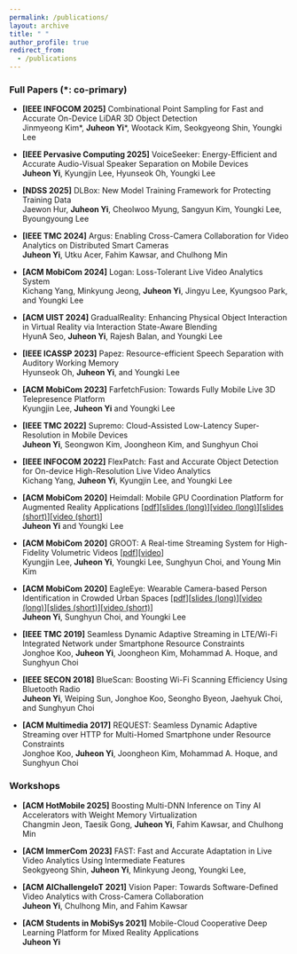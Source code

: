 ```yaml
---
permalink: /publications/
layout: archive
title: " "
author_profile: true
redirect_from: 
  - /publications
---
```


<!--title: "Publications"-->
<!--https://htmlcolorcodes.com/color-names/-->

<!--
* <span style="color:crimson">**[IEEE TMC 2020]**</span> Supremo: Cloud-Assisted Low-Latency Super-Resolution in Mobile Devices [pdf] (to appear)\
    **Juheon Yi**, <span style="color:lightgray">Seongwon Kim, Joongheon Kim, and Sunghyun Choi</span>
-->
### Full Papers (*: co-primary)

* **[IEEE INFOCOM 2025]** Combinational Point Sampling for Fast and Accurate On-Device LiDAR 3D Object Detection\
  Jinmyeong Kim\*, **Juheon Yi**\*, Wootack Kim, Seokgyeong Shin, Youngki Lee

* **[IEEE Pervasive Computing 2025]** VoiceSeeker: Energy-Efficient and Accurate Audio-Visual Speaker Separation on Mobile Devices\
  **Juheon Yi**, Kyungjin Lee, Hyunseok Oh, Youngki Lee

* **[NDSS 2025]** DLBox: New Model Training Framework for Protecting Training Data\
Jaewon Hur, **Juheon Yi**, Cheolwoo Myung, Sangyun Kim, Youngki Lee, Byoungyoung Lee

* **[IEEE TMC 2024]** Argus: Enabling Cross-Camera Collaboration for Video Analytics on Distributed Smart Cameras\
  **Juheon Yi**, Utku Acer, Fahim Kawsar, and Chulhong Min

* **[ACM MobiCom 2024]** Logan: Loss-Tolerant Live Video Analytics System\
  Kichang Yang, Minkyung Jeong, **Juheon Yi**, Jingyu Lee, Kyungsoo Park, and Youngki Lee

* **[ACM UIST 2024]** GradualReality: Enhancing Physical Object Interaction in Virtual Reality via Interaction State-Aware Blending\
  HyunA Seo, **Juheon Yi**, Rajesh Balan, and Youngki Lee

* **[IEEE ICASSP 2023]** Papez: Resource-efficient Speech Separation with Auditory Working Memory\
    Hyunseok Oh, **Juheon Yi**, and Youngki Lee
    
* **[ACM MobiCom 2023]** FarfetchFusion: Towards Fully Mobile Live 3D Telepresence Platform\
    Kyungjin Lee, **Juheon Yi** and Youngki Lee

* **[IEEE TMC 2022]** Supremo: Cloud-Assisted Low-Latency Super-Resolution in Mobile Devices\
    **Juheon Yi**, Seongwon Kim, Joongheon Kim, and Sunghyun Choi
    
* **[IEEE INFOCOM 2022]** FlexPatch: Fast and Accurate Object Detection for On-device High-Resolution Live Video Analytics\
    Kichang Yang, **Juheon Yi**, Kyungjin Lee, and Youngki Lee
  
* **[ACM MobiCom 2020]** Heimdall: Mobile GPU Coordination Platform for Augmented Reality Applications [[pdf](https://juheonyi.github.io/files/Heimdall.pdf)][[slides (long)](https://juheonyi.github.io/files/Heimdall-slides-20min.pptx)][[video (long)](https://www.youtube.com/watch?v=U4TDFjIhx4M&t=0s)][[slides (short)](https://juheonyi.github.io/files/Heimdall-slides-5min.pptx)][[video (short)](https://www.youtube.com/watch?v=k5QJ32I34zY)]\
    **Juheon Yi** and Youngki Lee
  
* **[ACM MobiCom 2020]** GROOT: A Real-time Streaming System for High-Fidelity Volumetric Videos [[pdf](https://juheonyi.github.io/files/GROOT.pdf)][[video](https://www.youtube.com/watch?v=99r-vb4Pq6k&t=0s)]\
    Kyungjin Lee, **Juheon Yi**, Youngki Lee, Sunghyun Choi, and Young Min Kim
  
* **[ACM MobiCom 2020]** EagleEye: Wearable Camera-based Person Identification in Crowded Urban Spaces [[pdf](https://juheonyi.github.io/files/EagleEye.pdf)][[slides (long)](https://juheonyi.github.io/files/EagleEye-slides-20min.pptx)][[video (long)](https://www.youtube.com/watch?v=XSJqI2xbVTo&t=0s)][[slides (short)](https://juheonyi.github.io/files/EagleEye-slides-5min.pptx)][[video (short)](https://www.youtube.com/watch?v=0cemvvxiKKI&t=0s)]\
    **Juheon Yi**, Sunghyun Choi, and Youngki Lee

* **[IEEE TMC 2019]** Seamless Dynamic Adaptive Streaming in LTE/Wi-Fi Integrated Network under Smartphone Resource Constraints\
    Jonghoe Koo, **Juheon Yi**, Joongheon Kim, Mohammad A. Hoque, and Sunghyun Choi

* **[IEEE SECON 2018]** BlueScan: Boosting Wi-Fi Scanning Efficiency Using Bluetooth Radio\
    **Juheon Yi**, Weiping Sun, Jonghoe Koo, Seongho Byeon, Jaehyuk Choi, and Sunghyun Choi
    
* **[ACM Multimedia 2017]** REQUEST: Seamless Dynamic Adaptive Streaming over HTTP for Multi-Homed Smartphone under Resource Constraints\
    Jonghoe Koo, **Juheon Yi**, Joongheon Kim, Mohammad A. Hoque, and Sunghyun Choi

### Workshops
* **[ACM HotMobile 2025]** Boosting Multi-DNN Inference on Tiny AI Accelerators with Weight Memory Virtualization\
    Changmin Jeon, Taesik Gong, **Juheon Yi**, Fahim Kawsar, and Chulhong Min

* **[ACM ImmerCom 2023]** FAST: Fast and Accurate Adaptation in Live Video Analytics Using Intermediate Features\
    Seokgyeong Shin, **Juheon Yi**, Minkyung Jeong, Youngki Lee,

* **[ACM AIChallengeIoT 2021]** Vision Paper: Towards Software-Defined Video Analytics with Cross-Camera Collaboration\
    **Juheon Yi**, Chulhong Min, and Fahim Kawsar
  
* **[ACM Students in MobiSys 2021]** Mobile-Cloud Cooperative Deep Learning Platform for Mixed Reality Applications\
    **Juheon Yi**
  
